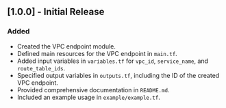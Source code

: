 ## [1.0.0] - Initial Release

### Added
- Created the VPC endpoint module.
- Defined main resources for the VPC endpoint in `main.tf`.
- Added input variables in `variables.tf` for `vpc_id`, `service_name`, and `route_table_ids`.
- Specified output variables in `outputs.tf`, including the ID of the created VPC endpoint.
- Provided comprehensive documentation in `README.md`.
- Included an example usage in `example/example.tf`.